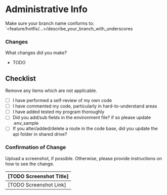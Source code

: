 # Administrative Info
Make sure your branch name conforms to: `<feature/hotfix/...>/describe_your_branch_with_underscores

### Changes
What changes did you make?
- TODO

## Checklist

Remove any items which are not applicable.

- [ ] I have performed a self-review of my own code
- [ ] I have commented my code, particularly in hard-to-understand areas
- [ ] I have added tested my program thoroughly
- [ ] Did you add/sub fields in the environment file? if so please update .env_sample
- [ ] If you alter/added/delete a route in the code base, did you update the api folder in shared drive?

### Confirmation of Change 
Upload a screenshot, if possible. Otherwise, please provide instructions on how to see the change.

| [TODO Screenshot Title] |
| --- |
| [TODO Screenshot Link] |
